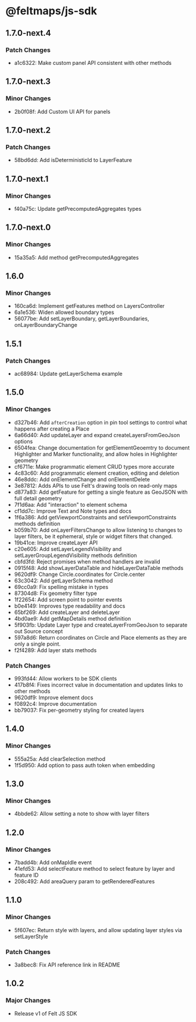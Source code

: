 # @feltmaps/js-sdk

## 1.7.0-next.4

### Patch Changes

* a1c6322: Make custom panel API consistent with other methods

## 1.7.0-next.3

### Minor Changes

* 2b0f08f: Add Custom UI API for panels

## 1.7.0-next.2

### Patch Changes

* 58bd6dd: Add isDeterministicId to LayerFeature

## 1.7.0-next.1

### Minor Changes

* f40a75c: Update getPrecomputedAggregates types

## 1.7.0-next.0

### Minor Changes

* 15a35a5: Add method getPrecomputedAggregates

## 1.6.0

### Minor Changes

* 160ca6d: Implement getFeatures method on LayersController
* 6a1e536: Widen allowed boundary types
* 56077be: Add setLayerBoundary, getLayerBoundaries, onLayerBoundaryChange

## 1.5.1

### Patch Changes

* ac68984: Update getLayerSchema example

## 1.5.0

### Minor Changes

* d327b46: Add `afterCreation` option in pin tool settings to control what happens after creating a Place
* 6a66d40: Add updateLayer and expand createLayersFromGeoJson options
* 6504fea: Change documentation for getElementGeoemtry to document Highlighter and Marker functionality, and allow holes in Highlighter geometry
* cf6711e: Make programmatic element CRUD types more accurate
* 4c83c60: Add programmatic element creation, editing and deletion
* 46e8ddc: Add onElementChange and onElementDelete
* 3e87812: Adds APIs to use Felt's drawing tools on read-only maps
* d877a83: Add getFeature for getting a single feature as GeoJSON with full detail geometry
* 7f1d6aa: Add "interaction" to element schema
* cf1dd7c: Improve Text and Note types and docs
* 1f6a386: Add getViewportConstraints and setViewportConstraints methods definition
* b059b70: Add onLayerFiltersChange to allow listening to changes to layer filters, be it ephemeral, style or widget filters that changed.
* 19b41ce: Improve createLayer API
* c20e605: Add setLayerLegendVisibility and setLayerGroupLegendVisibility methods definition
* cbfd3fd: Reject promises when method handlers are invalid
* 0915f48: Add showLayerDataTable and hideLayerDataTable methods
* 9620df9: Change Circle.coordinates for Circle.center
* 63c3042: Add getLayerSchema method
* 69cc0a9: Fix spelling mistake in types
* 87304d8: Fix geometry filter type
* 1f22654: Add screen point to pointer events
* b0e4149: Improves type readability and docs
* 65bf269: Add createLayer and deleteLayer
* 4bd0ae9: Add getMapDetails method definition
* 5f903fb: Update Layer type and createLayerFromGeoJson to separate out Source concept
* 597a8d6: Return coordinates on Circle and Place elements as they are only a single point.
* f2f4289: Add layer stats methods

### Patch Changes

* 993fd44: Allow workers to be SDK clients
* 417b8f4: Fixes incorrect value in documentation and updates links to other methods
* 9620df9: Improve element docs
* f0892c4: Improve documentation
* bb79037: Fix per-geometry styling for created layers

## 1.4.0

### Minor Changes

* 555a25a: Add clearSelection method
* 1f5d950: Add option to pass auth token when embedding

## 1.3.0

### Minor Changes

* 4bbde62: Allow setting a note to show with layer filters

## 1.2.0

### Minor Changes

* 7badd4b: Add onMapIdle event
* 41efd53: Add selectFeature method to select feature by layer and feature ID
* 208c492: Add areaQuery param to getRenderedFeatures

## 1.1.0

### Minor Changes

* 5f607ec: Return style with layers, and allow updating layer styles via setLayerStyle

### Patch Changes

* 3a8bec8: Fix API reference link in README

## 1.0.2

### Major Changes

* Release v1 of Felt JS SDK
